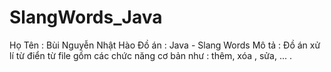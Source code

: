 # SlangWords_Java
Họ Tên : Bùi Nguyễn Nhật Hào
Đồ án : Java - Slang Words
Mô tả : Đồ án xử lí từ điển từ file gồm các chức năng cơ bản như : thêm, xóa , sửa, ... .
